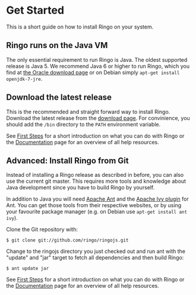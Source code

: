 # Get Started

This is a short guide on how to install Ringo on your system.

## Ringo runs on the Java VM

The only essential requirement to run Ringo is Java. The oldest supported release is Java 5. We recommend Java 6 or higher to run Ringo, which you find at [the Oracle download page](http://www.oracle.com/technetwork/java/javase/downloads/index.html) or on Debian simply `apt-get install openjdk-7-jre`.

## Download the latest release

This is the recommended and straight forward way to install Ringo. Download the latest release from the [download page](download). For convinience, you should add the `/bin` directory to the `PATH` environment variable.

See [First Steps](first_steps) for a short introduction on what you can do with Ringo or the [Documentation](documentation) page for an overview of all help resources.

## Advanced: Install Ringo from Git

Instead of installing a Ringo release as described in before, you can also use the current git master. This requires more tools and knowledge about Java development since you have to build Ringo by yourself.

In addition to Java you will need [Apache Ant](http://ant.apache.org/) and the [Apache Ivy plugin](http://ant.apache.org/ivy/) for Ant. You can get those tools from their respective websites, or by using your favourite package manager (e.g. on Debian use `apt-get install ant ivy`).

Clone the Git repository with:

    $ git clone git://github.com/ringo/ringojs.git

Change to the ringojs directory you just checked out and run ant with the "update" and "jar" target to fetch all dependencies and then build Ringo:

    $ ant update jar

See [First Steps](first_steps) for a short introduction on what you can do with Ringo or the [Documentation](documentation) page for an overview of all help resources.

